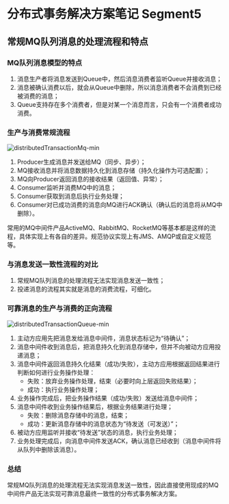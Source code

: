 # 分布式事务解决方案笔记 Segment5

## 常规MQ队列消息的处理流程和特点

### MQ队列消息模型的特点
1. 消息生产者将消息发送到Queue中，然后消息消费者监听Queue并接收消息；
1. 消息被确认消费以后，就会从Queue中删除，所以消息消费者不会消费到已经被消费的消息；
1. Queue支持存在多个消费者，但是对某一个消息而言，只会有一个消费者成功消费。

### 生产与消费常规流程
![distributedTransactionMq-min](https://s0.wailian.download/2019/01/23/distributedTransactionMq-min.png)
1. Producer生成消息并发送给MQ（同步、异步）；
1. MQ接收消息并将消息数据持久化到消息存储（持久化操作为可选配置）；
1. MQ向Producer返回消息的接收结果（返回值、异常）；
1. Consumer监听并消费MQ中的消息；
1. Consumer获取到消息后执行业务处理；
1. Consumer对已成功消费的消息向MQ进行ACK确认（确认后的消息将从MQ中删除）。

常用的MQ中间件产品ActiveMQ、RabbitMQ、RocketMQ等基本都是这样的流程，具体实现上有各自的差异。规范协议实现上有JMS、AMQP或自定义规范等。

### 与消息发送一致性流程的对比
1. 常规MQ队列消息的处理流程无法实现消息发送一致性；
1. 投递消息的流程其实就是消息的消费流程，可细化。

### 可靠消息的生产与消费的正向流程
![distributedTransactionQueue-min](https://s0.wailian.download/2019/01/11/distributedTransactionQueue-min.png)

1. 主动方应用先把消息发给消息中间件，消息状态标记为“待确认”；
2. 消息中间件收到消息后，把消息持久化到消息存储中，但并不向被动方应用投递消息；
3. 消息中间件返回消息持久化结果（成功/失败），主动方应用根据返回结果进行判断如何进行业务操作处理：
    - 失败：放弃业务操作处理，结束（必要时向上层返回失败结果）；
    - 成功：执行业务操作处理；
4. 业务操作完成后，把业务操作结果（成功/失败）发送给消息中间件；
5. 消息中间件收到业务操作结果后，根据业务结果进行处理；
    - 失败：删除消息存储中的消息，结束；
    - 成功：更新消息存储中的消息状态为“待发送（可发送）”；
6. 被动方应用监听并接收“待发送”状态的消息，执行业务处理；
7. 业务处理完成后，向消息中间件发送ACK，确认消息已经收到（消息中间件将从队列中删除该消息）。

### 总结
常规MQ队列消息的处理流程无法实现消息发送一致性，因此直接使用现成的MQ中间件产品无法实现可靠消息最终一致性的分布式事务解决方案。